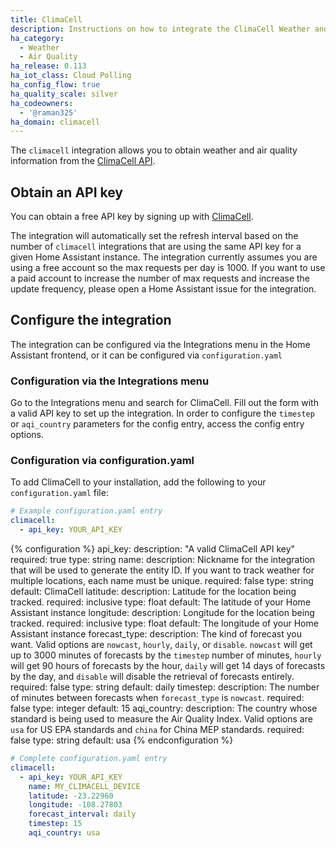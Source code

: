 ```yaml
---
title: ClimaCell
description: Instructions on how to integrate the ClimaCell Weather and Air Quality API into Home Assistant.
ha_category:
  - Weather
  - Air Quality
ha_release: 0.113
ha_iot_class: Cloud Polling
ha_config_flow: true
ha_quality_scale: silver
ha_codeowners:
  - '@raman325'
ha_domain: climacell
---
```


The `climacell` integration allows you to obtain weather and air quality information from the [ClimaCell API](https://www.climacell.co/weather-api/).

## Obtain an API key

You can obtain a free API key by signing up with [ClimaCell](https://developer.climacell.co/sign-up?_ga=2.137889264.1908484805.1591592950-510691096.1591288729).

The integration will automatically set the refresh interval based on the number of `climacell` integrations that are using the same API key for a given Home Assistant instance. The integration currently assumes you are using a free account so the max requests per day is 1000. If you want to use a paid account to increase the number of max requests and increase the update frequency, please open a Home Assistant issue for the integration.

## Configure the integration

The integration can be configured via the Integrations menu in the Home Assistant frontend, or it can be configured via `configuration.yaml`

### Configuration via the Integrations menu

Go to the Integrations menu and search for ClimaCell. Fill out the form with a valid API key to set up the integration. In order to configure the `timestep` or `aqi_country` parameters for the config entry, access the config entry options.

### Configuration via configuration.yaml

To add ClimaCell to your installation, add the following to your `configuration.yaml` file:

```yaml
# Example configuration.yaml entry
climacell:
  - api_key: YOUR_API_KEY
```

{% configuration %}
api_key:
  description: "A valid ClimaCell API key"
  required: true
  type: string
name:
  description: Nickname for the integration that will be used to generate the entity ID. If you want to track weather for multiple locations, each name must be unique.
  required: false
  type: string
  default: ClimaCell
latitude:
  description: Latitude for the location being tracked.
  required: inclusive
  type: float
  default: The latitude of your Home Assistant instance
longitude:
  description: Longitude for the location being tracked.
  required: inclusive
  type: float
  default: The longitude of your Home Assistant instance
forecast_type:
  description: The kind of forecast you want. Valid options are `nowcast`, `hourly`, `daily`, or `disable`. `nowcast` will get up to 3000 minutes of forecasts by the `timestep` number of minutes, `hourly` will get 90 hours of forecasts by the hour, `daily` will get 14 days of forecasts by the day, and `disable` will disable the retrieval of forecasts entirely.
  required: false
  type: string
  default: daily
timestep:
  description: The number of minutes between forecasts when `forecast_type` is `nowcast`.
  required: false
  type: integer
  default: 15
aqi_country:
  description: The country whose standard is being used to measure the Air Quality Index. Valid options are `usa` for US EPA standards and `china` for China MEP standards.
  required: false
  type: string
  default: usa
{% endconfiguration %}

```yaml
# Complete configuration.yaml entry
climacell:
  - api_key: YOUR_API_KEY
    name: MY_CLIMACELL_DEVICE
    latitude: -23.22960
    longitude: -108.27803
    forecast_interval: daily
    timestep: 15
    aqi_country: usa
```

